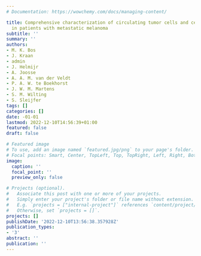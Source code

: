 ```yaml
---
# Documentation: https://wowchemy.com/docs/managing-content/

title: Comprehensive characterization of circulating tumor cells and cell-free DNA
  in patients with metastatic melanoma
subtitle: ''
summary: ''
authors:
- M. K. Bos
- J. Kraan
- admin
- J. Helmijr
- A. Joosse
- A. A. M. van der Veldt
- P. A. W. te Boekhorst
- J. W. M. Martens
- S. M. Wilting
- S. Sleijfer
tags: []
categories: []
date: -01-01
lastmod: 2022-12-10T14:56:39+01:00
featured: false
draft: false

# Featured image
# To use, add an image named `featured.jpg/png` to your page's folder.
# Focal points: Smart, Center, TopLeft, Top, TopRight, Left, Right, BottomLeft, Bottom, BottomRight.
image:
  caption: ''
  focal_point: ''
  preview_only: false

# Projects (optional).
#   Associate this post with one or more of your projects.
#   Simply enter your project's folder or file name without extension.
#   E.g. `projects = ["internal-project"]` references `content/project/deep-learning/index.md`.
#   Otherwise, set `projects = []`.
projects: []
publishDate: '2022-12-10T13:56:38.357928Z'
publication_types:
- '3'
abstract: ''
publication: ''
---
```

